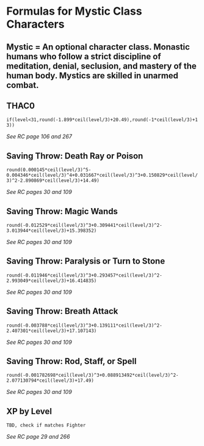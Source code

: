 # Formulas for Mystic Class Characters

## Mystic = An optional character class. Monastic humans who follow a strict discipline of meditation, denial, seclusion, and mastery of the human body. Mystics are skilled in unarmed combat.

## THAC0
`if(level<31,round(-1.899*ceil(level/3)+20.49),round(-1*ceil(level/3)+13))`

*See RC page 106 and 267*

## Saving Throw: Death Ray or Poison
`round(0.000145*ceil(level/3)^5-0.004346*ceil(level/3)^4+0.031667*ceil(level/3)^3+0.150829*ceil(level/3)^2-2.890869*ceil(level/3)+14.49)`

*See RC pages 30 and 109*

## Saving Throw: Magic Wands
`round(-0.012529*ceil(level/3)^3+0.309441*ceil(level/3)^2-3.013944*ceil(level/3)+15.398352)`

*See RC pages 30 and 109*

## Saving Throw: Paralysis or Turn to Stone
`round(-0.011946*ceil(level/3)^3+0.293457*ceil(level/3)^2-2.993049*ceil(level/3)+16.414835)`

*See RC pages 30 and 109*

## Saving Throw: Breath Attack
`round(-0.003788*ceil(level/3)^3+0.139111*ceil(level/3)^2-2.407301*ceil(level/3)+17.107143)`

*See RC pages 30 and 109*

## Saving Throw: Rod, Staff, or Spell
`round(-0.001782698*ceil(level/3)^3+0.088913492*ceil(level/3)^2-2.077130794*ceil(level/3)+17.49)`

*See RC pages 30 and 109*

## XP by Level
`TBD, check if matches Fighter`

*See RC page 29 and 266*
